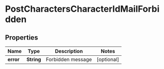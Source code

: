 
# PostCharactersCharacterIdMailForbidden

## Properties
Name | Type | Description | Notes
------------ | ------------- | ------------- | -------------
**error** | **String** | Forbidden message |  [optional]



